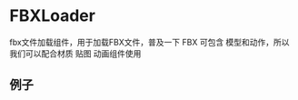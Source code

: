# FBXLoader
fbx文件加载组件，用于加载FBX文件，普及一下 FBX 可包含 模型和动作，所以我们可以配合材质 贴图 动画组件使用 


## 例子
<demo src="./FBXLoader.vue" />
